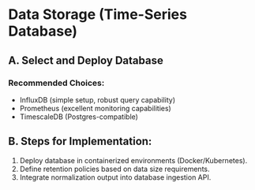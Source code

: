 # Data Storage (Time-Series Database)

## A. Select and Deploy Database

### Recommended Choices:
- InfluxDB (simple setup, robust query capability)
- Prometheus (excellent monitoring capabilities)
- TimescaleDB (Postgres-compatible)

## B. Steps for Implementation:

1. Deploy database in containerized environments (Docker/Kubernetes).
2. Define retention policies based on data size requirements.
3. Integrate normalization output into database ingestion API.